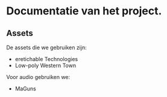 # Documentatie van het project.

## Assets

De assets die we gebruiken zijn:
  - eretichable Technologies
  - Low-poly Western Town


Voor audio gebruiken we:
  - MaGuns
